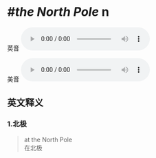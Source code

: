 # ***\#the North Pole*** n
英音
<audio src="./media/the North Pole1_AAC.aac" controls="controls"></audio>

美音
<audio src="./media/the North Pole 2_AAC.aac" controls="controls"></audio>



  

英文释义
---
### 1.**北极**  

 > at the North Pole  
 > 在北极    


